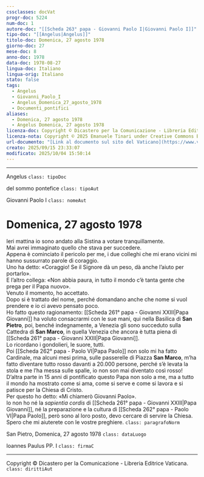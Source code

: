 ```yaml
---
cssclasses: docVat
progr-doc: 5224
num-doc: 1
autore-doc: "[[Scheda 263° papa - Giovanni Paolo I|Giovanni Paolo I]]"
tipo-doc: "[[Angelus|Angelus]]"
titolo-doc: Domenica, 27 agosto 1978
giorno-doc: 27
mese-doc: 8
anno-doc: 1978
data-doc: 1978-08-27
lingua-doc: Italiano
lingua-orig: Italiano
stato: false
tags:
  - Angelus
  - Giovanni_Paolo_I
  - Angelus_Domenica_27_agosto_1978
  - Documenti_pontifici
aliases:
  - Domenica, 27 agosto 1978
  - Angelus Domenica, 27 agosto 1978
licenza-doc: Copyright © Dicastero per la Comunicazione - Libreria Editrice Vaticana
licenza-nota: Copyright © 2025 Emanuele Tinari under Creative Commons BY-NC-SA 4.0 https://creativecommons.org/licenses/by-nc-sa/4.0/
url-documento: "[Link al documento sul sito del Vaticano](https://www.vatican.va/content/john-paul-i/it/angelus/documents/hf_jp-i_ang_27081978.html)"
creato: 2025/09/15 23:33:07
modificato: 2025/10/04 15:50:14
---
```



***


Angelus `class: tipoDoc`


del sommo pontefice `class: tipoAut`


Giovanni Paolo I `class: nomeAut`


# Domenica, 27 agosto 1978


Ieri mattina io sono andato alla Sistina a votare tranquillamente.<br>Mai avrei immaginato quello che stava per succedere.<br>Appena è cominciato il pericolo per me, i due colleghi che mi erano vicini mi hanno sussurrato parole di coraggio.<br>Uno ha detto: «Coraggio! Se il Signore dà un peso, dà anche l’aiuto per portarlo».<br>E l’altro collega: «Non abbia paura, in tutto il mondo c’è tanta gente che prega per il Papa nuovo».<br>Venuto il momento, ho accettato.<br>Dopo si è trattato del nome, perché domandano anche che nome si vuol prendere e io ci avevo pensato poco.<br>Ho fatto questo ragionamento: [[Scheda 261° papa - Giovanni XXIII|Papa Giovanni]] ha voluto consacrarmi con le sue mani, qui nella Basilica di **San Pietro**, poi, benché indegnamente, a Venezia gli sono succeduto sulla Cattedra di **San Marco**, in quella Venezia che ancora è tutta piena di [[Scheda 261° papa - Giovanni XXIII|Papa Giovanni]].<br>Lo ricordano i gondolieri, le suore, tutti.<br>Poi [[Scheda 262° papa - Paolo VI|Papa Paolo]] non solo mi ha fatto Cardinale, ma alcuni mesi prima, sulle passerelle di Piazza **San Marco**, m’ha fatto diventare tutto rosso davanti a 20.000 persone, perché s’è levata la stola e me l’ha messa sulle spalle, io non son mai diventato così rosso!<br>D’altra parte in 15 anni di pontificato questo Papa non solo a me, ma a tutto il mondo ha mostrato come si ama, come si serve e come si lavora e si patisce per la Chiesa di Cristo.<br>Per questo ho detto: «Mi chiamerò Giovanni Paolo».<br>Io non ho né la *sapientia cordis* di [[Scheda 261° papa - Giovanni XXIII|Papa Giovanni]], né la preparazione e la cultura di [[Scheda 262° papa - Paolo VI|Papa Paolo]], però sono al loro posto, devo cercare di servire la Chiesa.<br>Spero che mi aiuterete con le vostre preghiere. `class: paragrafoNorm`


San Pietro, Domenica, 27 agosto 1978 `class: dataLuogo`


Ioannes Paulus PP. I `class: firmaC`


***


Copyright © Dicastero per la Comunicazione - Libreria Editrice Vaticana. `class: dirittiAut`


